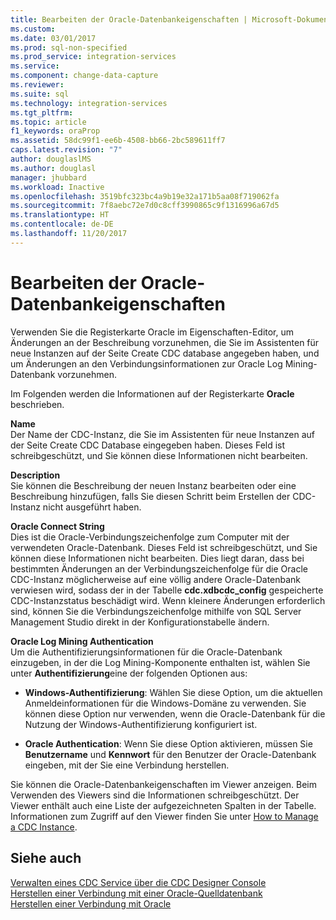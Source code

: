 ```yaml
---
title: Bearbeiten der Oracle-Datenbankeigenschaften | Microsoft-Dokumentation
ms.custom: 
ms.date: 03/01/2017
ms.prod: sql-non-specified
ms.prod_service: integration-services
ms.service: 
ms.component: change-data-capture
ms.reviewer: 
ms.suite: sql
ms.technology: integration-services
ms.tgt_pltfrm: 
ms.topic: article
f1_keywords: oraProp
ms.assetid: 58dc99f1-ee6b-4508-bb66-2bc589611ff7
caps.latest.revision: "7"
author: douglaslMS
ms.author: douglasl
manager: jhubbard
ms.workload: Inactive
ms.openlocfilehash: 3519bfc323bc4a9b19e32a171b5aa08f719062fa
ms.sourcegitcommit: 7f8aebc72e7d0c8cff3990865c9f1316996a67d5
ms.translationtype: HT
ms.contentlocale: de-DE
ms.lasthandoff: 11/20/2017
---
```

# <a name="edit-the-oracle-database-properties"></a>Bearbeiten der Oracle-Datenbankeigenschaften
  Verwenden Sie die Registerkarte Oracle im Eigenschaften-Editor, um Änderungen an der Beschreibung vorzunehmen, die Sie im Assistenten für neue Instanzen auf der Seite Create CDC database angegeben haben, und um Änderungen an den Verbindungsinformationen zur Oracle Log Mining-Datenbank vorzunehmen.  
  
 Im Folgenden werden die Informationen auf der Registerkarte **Oracle** beschrieben.  
  
 **Name**  
 Der Name der CDC-Instanz, die Sie im Assistenten für neue Instanzen auf der Seite Create CDC Database eingegeben haben. Dieses Feld ist schreibgeschützt, und Sie können diese Informationen nicht bearbeiten.  
  
 **Description**  
 Sie können die Beschreibung der neuen Instanz bearbeiten oder eine Beschreibung hinzufügen, falls Sie diesen Schritt beim Erstellen der CDC-Instanz nicht ausgeführt haben.  
  
 **Oracle Connect String**  
 Dies ist die Oracle-Verbindungszeichenfolge zum Computer mit der verwendeten Oracle-Datenbank. Dieses Feld ist schreibgeschützt, und Sie können diese Informationen nicht bearbeiten. Dies liegt daran, dass bei bestimmten Änderungen an der Verbindungszeichenfolge für die Oracle CDC-Instanz möglicherweise auf eine völlig andere Oracle-Datenbank verwiesen wird, sodass der in der Tabelle **cdc.xdbcdc_config** gespeicherte CDC-Instanzstatus beschädigt wird. Wenn kleinere Änderungen erforderlich sind, können Sie die Verbindungszeichenfolge mithilfe von SQL Server Management Studio direkt in der Konfigurationstabelle ändern.  
  
 **Oracle Log Mining Authentication**  
 Um die Authentifizierungsinformationen für die Oracle-Datenbank einzugeben, in der die Log Mining-Komponente enthalten ist, wählen Sie unter **Authentifizierung**eine der folgenden Optionen aus:  
  
-   **Windows-Authentifizierung**: Wählen Sie diese Option, um die aktuellen Anmeldeinformationen für die Windows-Domäne zu verwenden. Sie können diese Option nur verwenden, wenn die Oracle-Datenbank für die Nutzung der Windows-Authentifizierung konfiguriert ist.  
  
-   **Oracle Authentication**: Wenn Sie diese Option aktivieren, müssen Sie **Benutzername** und **Kennwort** für den Benutzer der Oracle-Datenbank eingeben, mit der Sie eine Verbindung herstellen.  
  
 Sie können die Oracle-Datenbankeigenschaften im Viewer anzeigen. Beim Verwenden des Viewers sind die Informationen schreibgeschützt. Der Viewer enthält auch eine Liste der aufgezeichneten Spalten in der Tabelle. Informationen zum Zugriff auf den Viewer finden Sie unter [How to Manage a CDC Instance](../../integration-services/change-data-capture/how-to-manage-a-cdc-instance.md).  
  
## <a name="see-also"></a>Siehe auch  
 [Verwalten eines CDC Service über die CDC Designer Console](../../integration-services/change-data-capture/how-to-manage-a-cdc-service-from-the-cdc-designer-console.md)   
 [Herstellen einer Verbindung mit einer Oracle-Quelldatenbank](../../integration-services/change-data-capture/connect-to-an-oracle-source-database.md)   
 [Herstellen einer Verbindung mit Oracle](../../integration-services/change-data-capture/connect-to-oracle.md)  
  
  

